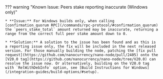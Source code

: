 ??? warning "Known Issue: Peers stake reporting inaccurate (Windows only)"

    * **Issue:** For Windows builds only, when calling [confirmation_quorum RPC](/commands/rpc-protocol/#confirmation_quorum) the `peers_stake_total` amount returned may be inaccurate, returning a range from the correct full peer stake amount down to 0.

    * **Solution:** A solution to the issue has been found and as this is a reporting issue only, the fix will be included in the next released version. For those manually building the node, patching the [fix pull request](https://github.com/nanocurrency/nano-node/pull/2405) onto the [V20.0 tag](https://github.com/nanocurrency/nano-node/tree/V20.0) can resolve the issue now. Or alternatively, building on the V20.0 tag with `RelWithDebInfo` option, see [Build Instructions for Windows](/integration-guides/build-options/#setup).
